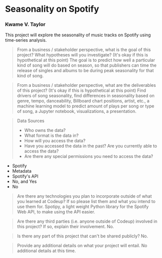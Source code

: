 # Seasonality on Spotify
### Kwame V. Taylor

This project will explore the seasonality of music tracks on Spotify using time-series analysis.

> From a business / stakeholder perspective, what is the goal of this project? What hypotheses will you investigate? (It's okay if this is hypothetical at this point)
The goal is to predict how well a particular kind of song will do based on season, so that publishers can time the release of singles and albums to be during peak seasonality for that kind of song.

> From a business / stakeholder perspective, what are the deliverables of this project? (It's okay if this is hypothetical at this point)
Find drivers of song seasonality, find differences in seasonality based on genre, tempo, danceability, Billboard chart positions, artist, etc., a machine learning model to predict amount of plays per song or type of song, a Jupyter notebook, visualizations, a presentation.

> Data Sources
> - Who owns the data?
> - What format is the data in?
> - How will you access the data?
> - Have you accessed the data in the past? Are you currently able to access the data?
> - Are there any special permissions you need to access the data?
- Spotify
- Metadata
- Spotify's API
- No, and Yes
- No

> Are there any technologies you plan to incorporate outside of what you learned at Codeup? If so please list them and what you intend to use them for.
Spotipy, a light weight Python library for the Spotify Web API, to make using the API easier.

> Are there any third parties (i.e. anyone outside of Codeup) involved in this project? If so, explain their involvement.
No.

> Is there any part of this project that can't be shared publicly?
No.

> Provide any additional details on what your project will entail.
No additional details at this time.